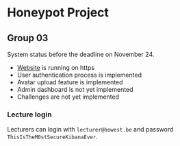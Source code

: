 # Honeypot Project
## Group 03

System status before the deadline on November 24.

- [Website](https://group03web.hp.ti.howest.be/) is running on https
- User authentication process is implemented
- Avatar upload feature is implemented
- Admin dashboard is not yet implemented
- Challenges are not yet implemented

### Lecture login

Lecturers can login with ```lecturer@howest.be``` and password ```ThisIsTheM0stSecureKibanaEver```.
